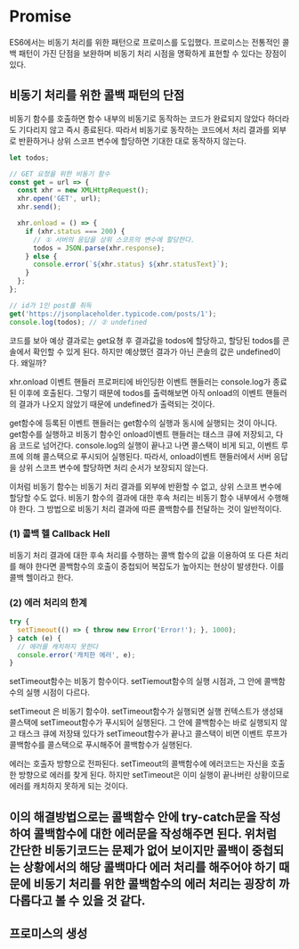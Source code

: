 # Promise
ES6에서는 비동기 처리를 위한 패턴으로 프로미스를 도입했다. 프로미스는 전통적인 콜백 패턴이 가진 단점을 보완하며 비동기 처리 시점을 명확하게 표현할 수 있다는 장점이 있다.

## 비동기 처리를 위한 콜백 패턴의 단점

비동기 함수를 호출하면 함수 내부의 비동기로 동작하는 코드가 완료되지 않았다 하더라도 기다리지 않고 즉시 종료된다. 따라서 비동기로 동작하는 코드에서 처리 결과를 외부로 반환하거나 상위 스코프 변수에 할당하면 기대한 대로 동작하지 않는다. 

```jsx
let todos;

// GET 요청을 위한 비동기 함수
const get = url => {
  const xhr = new XMLHttpRequest();
  xhr.open('GET', url);
  xhr.send();

  xhr.onload = () => {
    if (xhr.status === 200) {
      // ① 서버의 응답을 상위 스코프의 변수에 할당한다.
      todos = JSON.parse(xhr.response);
    } else {
      console.error(`${xhr.status} ${xhr.statusText}`);
    }
  };
};

// id가 1인 post를 취득
get('https://jsonplaceholder.typicode.com/posts/1');
console.log(todos); // ② undefined
```

코드를 보아 예상 결과로는 get요쳥 후 결과값을 todos에 할당하고, 할당된 todos를 콘솔에서 확인할 수 있게 된다. 하지만 예상했던 결과가 아닌 콘솔의 값은 undefined이다. 왜일까?

xhr.onload 이벤트 핸들러 프로퍼티에 바인딩한 이벤트 핸들러는 console.log가 종료된 이후에 호출된다. 그렇기 때문에 todos를 출력해보면 아직 onload의 이벤트 핸들러의 결과가 나오지 않았기 때문에 undefined가 출력되는 것이다. 

get함수에 등록된 이벤트 핸들러는 get함수의 실행과 동시에 실행되는 것이 아니다. get함수를 실행하고 비동기 함수인 onload이벤트 핸들러는 태스크 큐에 저장되고, 다음 코드로 넘어간다. console.log의 실행이 끝나고 나면 콜스택이 비게 되고, 이벤트 루프에 의해 콜스택으로 푸시되어 실행된다. 따라서, onload이벤트 핸들러에서 서버 응답을 상위 스코프 변수에 할당하면 처리 순서가 보장되지 않는다.

이처럼 비동기 함수는 비동기 처리 결과를 외부에 반환할 수 없고, 상위 스코프 변수에 할당할 수도 없다. 비동기 함수의 결과에 대한 후속 처리는 비동기 함수 내부에서 수행해야 한다. 그 방법으로 비동기 처리 결과에 따른 콜백함수를 전달하는 것이 일반적이다. 

### (1) 콜백 헬 Callback Hell

비동기 처리 결과에 대한 후속 처리를 수행하는 콜백 함수의 값을 이용하여 또 다른 처리를 해야 한다면 콜백함수의 호출이 중첩되어 복잡도가 높아지는 현상이 발생한다. 이를 콜백 헬이라고 한다.

### (2) 에러 처리의 한계

```jsx
try {
  setTimeout(() => { throw new Error('Error!'); }, 1000);
} catch (e) {
  // 에러를 캐치하지 못한다
  console.error('캐치한 에러', e);
}
```

setTimeout함수는 비동기 함수이다. setTiemout함수의 실행 시점과, 그 안에 콜백함수의 실행 시점이 다르다. 

setTimeout 은 비동기 함수야. setTimeout함수가 실행되면 실행 컨텍스트가 생성돼 콜스택에 setTimeout함수가 푸시되어 실행된다. 그 안에 콜백함수는 바로 실행되지 않고 태스크 큐에 저장돼 있다가 setTimeout함수가 끝나고 콜스택이 비면 이벤트 루프가 콜백함수를 콜스택으로 푸시해주어 콜백함수가 실행된다. 

에러는 호출자 방향으로 전파된다. setTimeout의 콜백함수에 에러코드는 자신을 호출한 방향으로 에러를 찾게 된다. 하지만 setTimeout은 이미 실행이 끝나버린 상황이므로 에러를 캐치하지 못하게 되는 것이다.

이의 해결방법으로는 콜백함수 안에 try-catch문을 작성하여 콜백함수에 대한 에러문을 작성해주면 된다. 위처럼 간단한 비동기코드는 문제가 없어 보이지만 콜백이 중첩되는 상황에서의 해당 콜백마다 에러 처리를 해주어야 하기 때문에 비동기 처리를 위한 콜백함수의 에러 처리는 굉장히 까다롭다고 볼 수 있을 것 같다.
---

## 프로미스의 생성